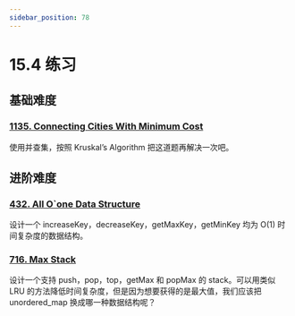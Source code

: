 ```yaml
---
sidebar_position: 78
---
```


# 15.4 练习

## 基础难度

### [1135. Connecting Cities With Minimum Cost](https://leetcode.com/problems/connecting-cities-with-minimum-cost/)

使用并查集，按照 Kruskal’s Algorithm 把这道题再解决一次吧。

## 进阶难度

### [432. All O`one Data Structure](https://leetcode.com/problems/all-oone-data-structure/)

设计一个 increaseKey，decreaseKey，getMaxKey，getMinKey 均为 O(1) 时间复杂度的数据结构。

### [716. Max Stack](https://leetcode.com/problems/max-stack/)

设计一个支持 push，pop，top，getMax 和 popMax 的 stack。可以用类似 LRU 的方法降低时间复杂度，但是因为想要获得的是最大值，我们应该把 unordered_map 换成哪一种数据结构呢？